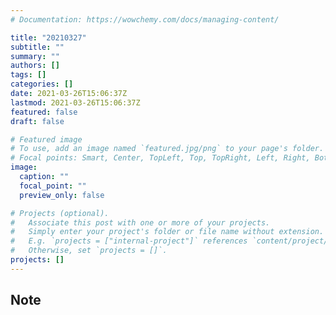 ```yaml
---
# Documentation: https://wowchemy.com/docs/managing-content/

title: "20210327"
subtitle: ""
summary: ""
authors: []
tags: []
categories: []
date: 2021-03-26T15:06:37Z
lastmod: 2021-03-26T15:06:37Z
featured: false
draft: false

# Featured image
# To use, add an image named `featured.jpg/png` to your page's folder.
# Focal points: Smart, Center, TopLeft, Top, TopRight, Left, Right, BottomLeft, Bottom, BottomRight.
image:
  caption: ""
  focal_point: ""
  preview_only: false

# Projects (optional).
#   Associate this post with one or more of your projects.
#   Simply enter your project's folder or file name without extension.
#   E.g. `projects = ["internal-project"]` references `content/project/deep-learning/index.md`.
#   Otherwise, set `projects = []`.
projects: []
---
```


## Note

